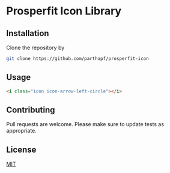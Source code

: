 # Prosperfit Icon Library



## Installation

Clone the repository by

```bash
git clone https://github.com/parthapf/prosperfit-icon
```

## Usage

```html
<i class="icon icon-arrow-left-circle"></i>
```

## Contributing
Pull requests are welcome. Please make sure to update tests as appropriate.

## License
[MIT](https://choosealicense.com/licenses/mit/)